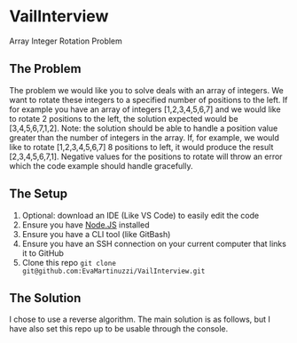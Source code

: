 # VailInterview
Array Integer Rotation Problem

## The Problem
The problem we would like you to solve deals with an array of integers. We want to rotate these integers
to a specified number of positions to the left.
If for example you have an array of integers [1,2,3,4,5,6,7] and we would like to rotate 2 positions to the
left, the solution expected would be [3,4,5,6,7,1,2].
Note: the solution should be able to handle a position value greater than the number of integers in the
array. If, for example, we would like to rotate [1,2,3,4,5,6,7] 8 positions to left, it would produce the
result [2,3,4,5,6,7,1]. 
Negative values for the positions to rotate will throw an error which the code
example should handle gracefully.

## The Setup

1. Optional: download an IDE (Like VS Code) to easily edit the code
2. Ensure you have [Node.JS](https://nodejs.org/en/download0) installed
3. Ensure you have a CLI tool (like GitBash)
4. Ensure you have an SSH connection on your current computer that links it to GitHub
5. Clone this repo ```git clone git@github.com:EvaMartinuzzi/VailInterview.git```

## The Solution
I chose to use a reverse algorithm. The main solution is as follows, but I have also set this repo up to be usable through the console.
